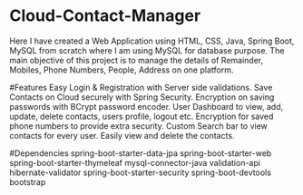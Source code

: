 # Cloud-Contact-Manager
Here I have created a Web Application using HTML, CSS, Java, Spring Boot, MySQL from scratch where I am using MySQL for database purpose. The main objective of this project is to manage the details of Remainder, Mobiles, Phone Numbers, People, Address on one platform.

#Features
Easy Login & Registration with Server side validations.
Save Contacts on Cloud securely with Spring Security.
Encryption on saving passwords with BCrypt password encoder.
User Dashboard to view, add, update, delete contacts, users profile, logout etc.
Encryption for saved phone numbers to provide extra security.
Custom Search bar to view contacts for every user.
Easily view and delete the contacts.


#Dependencies
spring-boot-starter-data-jpa
spring-boot-starter-web
spring-boot-starter-thymeleaf
mysql-connector-java
validation-api
hibernate-validator
spring-boot-starter-security
spring-boot-devtools
bootstrap
